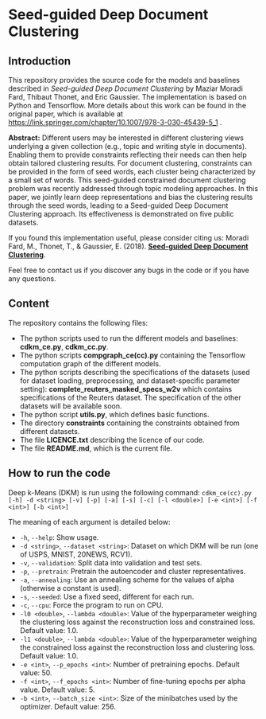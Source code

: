 **Seed-guided Deep Document Clustering**
======

## __Introduction__

This repository provides the source code for the models and baselines described in *Seed-guided Deep Document Clustering* by Maziar Moradi Fard, Thibaut Thonet, and Eric Gaussier. The implementation is based on Python and Tensorflow. More details about this work can be found in the original paper, which is available at https://link.springer.com/chapter/10.1007/978-3-030-45439-5_1 .

**Abstract:** Different users may be interested in different clustering views underlying a given collection (e.g., topic and writing style in documents). Enabling them to provide constraints reflecting their needs can then help obtain tailored clustering results. For document clustering, constraints can be provided in the form of seed words, each cluster being characterized by a small set of words. This seed-guided constrained document clustering problem was recently addressed through topic modeling approaches. In this paper, we jointly learn deep representations and bias the clustering results through the seed words, leading to a Seed-guided Deep Document Clustering approach. Its effectiveness is demonstrated on five public datasets.

If you found this implementation useful, please consider citing us:
Moradi Fard, M., Thonet, T., & Gaussier, E. (2018). **[Seed-guided Deep Document Clustering](https://link.springer.com/chapter/10.1007/978-3-030-45439-5_1)**.

Feel free to contact us if you discover any bugs in the code or if you have any questions.

## __Content__

The repository contains the following files:
* The python scripts used to run the different models and baselines: **cdkm_ce.py**, **cdkm_cc.py**. 
* The python scripts **compgraph_ce(cc).py** containing the Tensorflow computation graph of the different models.
* The python scripts describing the specifications of the datasets (used for dataset loading, preprocessing, and dataset-specific parameter setting): **complete_reuters_masked_specs_w2v** which contains specifications of the Reuters dataset. The specification of the other datasets will be available soon.
* The python script **utils.py**, which defines basic functions.
* The directory **constraints** containing the constraints obtained from different datasets.
* The file **LICENCE.txt** describing the licence of our code.
* The file **README.md**, which is the current file.

## __How to run the code__

Deep k-Means (DKM) is run using the following command:
```cdkm_ce(cc).py [-h] -d <string> [-v] [-p] [-a] [-s] [-c] [-l <double>] [-e <int>] [-f <int>] [-b <int>]```

The meaning of each argument is detailed below:
* ``-h``, ``--help``: Show usage.
* ``-d <string>``, ``--dataset <string>``: Dataset on which DKM will be run (one of USPS, MNIST, 20NEWS, RCV1).
* ``-v``, ``--validation``: Split data into validation and test sets.
* ``-p``, ``--pretrain``: Pretrain the autoencoder and cluster representatives.
* ``-a``, ``--annealing``: Use an annealing scheme for the values of alpha (otherwise a constant is used).
* ``-s``, ``--seeded``: Use a fixed seed, different for each run.
* ``-c``, ``--cpu``: Force the program to run on CPU.
* ``-l0 <double>``, ``--lambda <double>``: Value of the hyperparameter weighing the clustering loss against the reconstruction loss and constrained loss. Default value: 1.0.
* ``-l1 <double>``, ``--lambda <double>``: Value of the hyperparameter weighing the constrained loss against the reconstruction loss and clustering loss. Default value: 1.0.
* ``-e <int>``, ``--p_epochs <int>``: Number of pretraining epochs. Default value: 50.
* ``-f <int>``, ``--f_epochs <int>``: Number of fine-tuning epochs per alpha value. Default value: 5.
* ``-b <int>``, ``--batch_size <int>``: Size of the minibatches used by the optimizer. Default value: 256.
